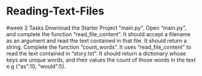 # Reading-Text-Files
#week 2 Tasks
Download the Starter Project "main.py".
Open “main.py”, and complete the function “read_file_content”. It should accept a filename as an argument and read the text contained in that file. 
It should return a string.
Complete the function “count_words”. It uses “read_file_content” to read the text contained in “story.txt”. 
It should return a dictionary whose keys are unique words, and their values the count of those words in the text e.g {“as”:10, “would”:5}.
